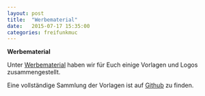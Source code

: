 ```yaml
---
layout: post
title:  "Werbematerial"
date:   2015-07-17 15:35:00
categories: freifunkmuc
---
```


**Werbematerial**

Unter [Werbematerial][werbematerial] haben wir für Euch einige Vorlagen und Logos zusammengestellt. 

Eine vollständige Sammlung der Vorlagen ist auf [Github] zu finden.

[werbematerial]: http://freifunk-muenchen.de/werbematerial/
[github]: https://github.com/freifunkMUC/logo_merchandise_ci

